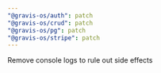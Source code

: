 ```yaml
---
"@gravis-os/auth": patch
"@gravis-os/crud": patch
"@gravis-os/pg": patch
"@gravis-os/stripe": patch
---
```


Remove console logs to rule out side effects
